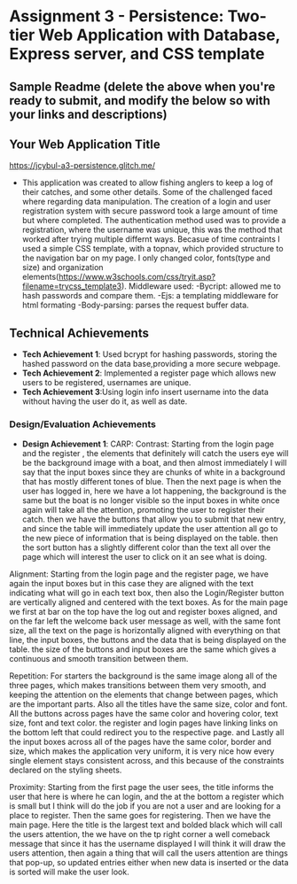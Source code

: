 Assignment 3 - Persistence: Two-tier Web Application with Database, Express server, and CSS template
===

Sample Readme (delete the above when you're ready to submit, and modify the below so with your links and descriptions)
---

## Your Web Application Title

https://jcybul-a3-persistence.glitch.me/

- This application was created to allow fishing anglers to keep a log of their catches, and some other details. Some of the challenged faced where regarding data manipulation. The creation of a login and user registration system with secure password took a large amount of time but where completed. The authentication method used was to provide a registration, where the username was unique, this was the method that worked after trying multiple differnt ways. Becasue of time contraints I used a simple CSS template, with a topnav, which provided structure to the navigation bar on my page. I only changed color, fonts(type and size) and organization elements(https://www.w3schools.com/css/tryit.asp?filename=trycss_template3). 
Middleware used:
-Bycript: allowed me to hash passwords and compare them.
-Ejs: a templating middleware for html formating
-Body-parsing: parses the request buffer data.

## Technical Achievements
- **Tech Achievement 1**: Used bcrypt for hashing passwords, storing the hashed password on the data base,providing a more secure webpage.
- **Tech Achievement 2**: Implemented a register page which allows new users to be registered, usernames are unique.
- **Tech Achievement 3**:Using login info insert username into the data without having the user do it, as well as date.
### Design/Evaluation Achievements
- **Design Achievement 1**: CARP:
Contrast: Starting from the login page and the register , the elements that definitely will catch the users eye will be the background image with a boat, and then almost immediately I will say that the input boxes since they are chunks of white in a background that has mostly different tones of blue. Then the next page is when the user has logged in, here we have a lot happening, the background is the same but the boat is no longer visible so the input boxes in white once again will take all the attention, promoting the user to register their catch. then we have the buttons that allow you to submit that new entry, and since the table will immediately update the user attention all go to the new piece of information that is being displayed on the table. then the sort button has a slightly different color than the text all over the page which will interest the user to click on it an see what is doing.

Alignment: Starting from the login page and the register page, we have again the input boxes but in this case they are aligned with the text indicating what will go in each text box, then also the Login/Register button are vertically aligned and centered with the text boxes. As for the main page we first at bar on the top have the log out and register boxes aligned, and on the far left the welcome back user message as well, with the same font size, all the text on the page is horizontally aligned with everything on that line, the input boxes, the buttons and the data that is being displayed on the table. the size of the buttons and input boxes are the same which gives a continuous and smooth transition between them.

Repetition: For starters the background is the same image along all of the three pages, which makes transitions between them very smooth, and keeping the attention on the elements that change between pages, which are the important parts. Also all the titles have the same size, color and font. All the buttons across pages have the same color and hovering color, text size, font and text color. the register and login pages have linking links on the bottom left that could redirect you to the respective page. and Lastly all the input boxes across all of the pages have the same color, border and size, which makes the application very uniform, it is very nice how every single element stays consistent across, and this because of the constraints declared on the styling sheets. 

Proximity: Starting from the first page the user sees, the title informs the user that here is where he can login, and the at the bottom a register which is small but I think will do the job if you are not a user and are looking for a place to register. Then the same goes for registering. Then we have the main page. Here the title is the largest text and bolded black which will call the users attention, the we have on the tp right corner a well comeback message that since it has the username displayed I will think it will draw the users attention, then again a thing that will call the users attention are things that pop-up, so updated entries either when new data is inserted or the data is sorted will make the user look.
